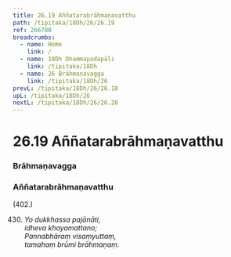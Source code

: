 ```yaml
---
title: 26.19 Aññatarabrāhmaṇavatthu
path: /tipitaka/18Dh/26/26.19
ref: 266780
breadcrumbs:
  - name: Home
    link: /
  - name: 18Dh Dhammapadapāḷi
    link: /tipitaka/18Dh
  - name: 26 Brāhmaṇavagga
    link: /tipitaka/18Dh/26
prevL: /tipitaka/18Dh/26/26.18
upL: /tipitaka/18Dh/26
nextL: /tipitaka/18Dh/26/26.20
---
```


# 26.19 Aññatarabrāhmaṇavatthu

### Brāhmaṇavagga

### Aññatarabrāhmaṇavatthu

(402.)

430. _Yo dukkhassa pajānāti,_  
_idheva khayamattano;_  
_Pannabhāraṃ visaṃyuttaṃ,_  
_tamahaṃ brūmi brāhmaṇaṃ._  



